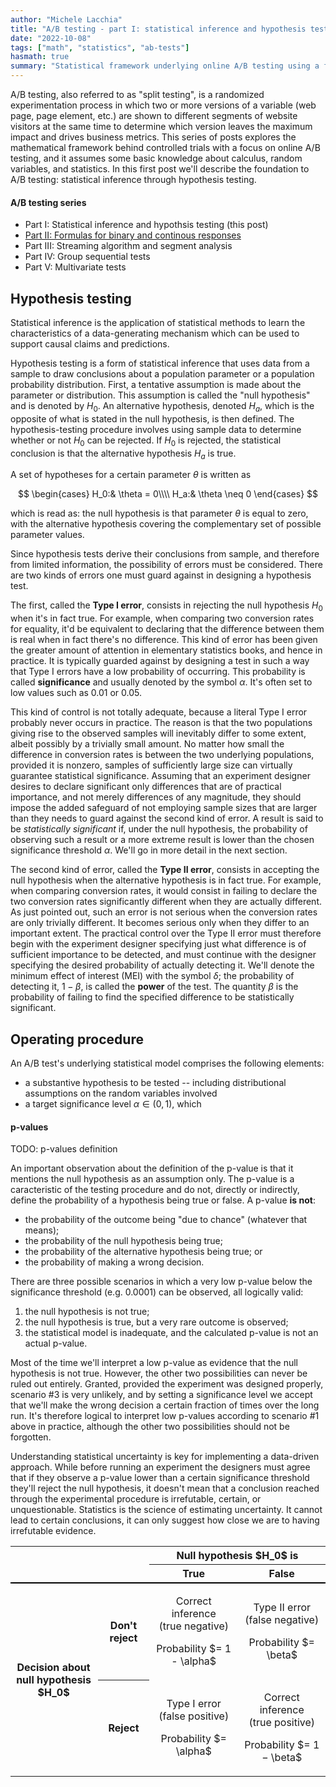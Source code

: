 ```yaml
---
author: "Michele Lacchia"
title: "A/B testing - part I: statistical inference and hypothesis testing"
date: "2022-10-08"
tags: ["math", "statistics", "ab-tests"]
hasmath: true
summary: "Statistical framework underlying online A/B testing using a frequentist approach to hypothesis testing."
---
```


A/B testing, also referred to as "split testing", is a randomized
experimentation process in which two or more versions of a variable (web page,
page element, etc.) are shown to different segments of website visitors at the
same time to determine which version leaves the maximum impact and drives
business metrics. This series of posts explores the mathematical framework
behind controlled trials with a focus on online A/B testing, and it assumes
some basic knowledge about calculus, random variables, and statistics. In this
first post we'll describe the foundation to A/B testing: statistical inference
through hypothesis testing.

#### A/B testing series
* Part I: Statistical inference and hypothsis testing (this post)
* [Part II: Formulas for binary and continous responses](/post/ab-testing-formulas/)
* Part III: Streaming algorithm and segment analysis
* Part IV: Group sequential tests
* Part V: Multivariate tests

## Hypothesis testing
Statistical inference is the application of statistical methods to learn the
characteristics of a data-generating mechanism which can be used to support
causal claims and predictions.

Hypothesis testing is a form of statistical inference that uses data from a
sample to draw conclusions about a population parameter or a population
probability distribution. First, a tentative assumption is made about the
parameter or distribution. This assumption is called the "null hypothesis" and
is denoted by $H_0$. An alternative hypothesis, denoted $H_a$, which is the
opposite of what is stated in the null hypothesis, is then defined. The
hypothesis-testing procedure involves using sample data to determine whether or
not $H_0$ can be rejected. If $H_0$ is rejected, the statistical conclusion is
that the alternative hypothesis $H_a$ is true.

A set of hypotheses for a certain parameter $\theta$ is written as

$$
\begin{cases}
H_0:& \theta = 0\\\\
H_a:& \theta \neq 0
\end{cases}
$$

which is read as: the null hypothesis is that parameter $\theta$ is equal to
zero, with the alternative hypothesis covering the complementary set of
possible parameter values.

Since hypothesis tests derive their conclusions from sample, and therefore from
limited information, the possibility of errors must be considered. There are
two kinds of errors one must guard against in designing a hypothesis test.

The first, called the **Type I error**, consists in rejecting the null hypothesis
$H_0$ when it's in fact true. For example, when comparing two conversion rates for equality,
it'd be equivalent to declaring that the difference between them is real when
in fact there's no difference. This kind of error has been given the greater
amount of attention in elementary statistics books, and hence in practice. It
is typically guarded against by designing a test in such a way that Type I
errors have a low probability of occurring. This probability is called
**significance** and usually denoted by the symbol $\alpha$. It's often set to
low values such as $0.01$ or $0.05$.

This kind of control is not totally adequate, because a literal Type I error
probably never occurs in practice. The reason is that the two populations
giving rise to the observed samples will inevitably differ to some extent,
albeit possibly by a trivially small amount. No matter how small the difference
in conversion rates is between the two underlying populations, provided it is
nonzero, samples of sufficiently large size can virtually guarantee statistical
significance. Assuming that an experiment designer desires to declare
significant only differences that are of practical importance, and not merely
differences of any magnitude, they should impose the added safeguard of not
employing sample sizes that are larger than they needs to guard against the
second kind of error. A result is said to be _statistically significant_ if,
under the null hypothesis, the probability of observing such a result or a more
extreme result is lower than the chosen significance threshold $\alpha$. We'll
go in more detail in the next section.

The second kind of error, called the **Type II error**, consists in accepting
the null hypothesis when the alternative hypothesis is in fact true. For
example, when comparing conversion rates, it would consist in failing to
declare the two conversion rates significantly different when they are actually
different. As just pointed out, such an error is not serious when the
conversion rates are only trivially different. It becomes serious only when
they differ to an important extent. The practical control over the Type
II error must therefore begin with the experiment designer specifying just what
difference is of sufficient importance to be detected, and must continue with
the designer specifying the desired probability of actually detecting it. We'll
denote the minimum effect of interest (MEI) with the symbol $\delta$; the
probability of detecting it, $1 - \beta$, is called the **power** of the test.
The quantity $\beta$ is the probability of failing to find the specified
difference to be statistically significant.

## Operating procedure
An A/B test's underlying statistical model comprises the following elements:

* a substantive hypothesis to be tested -- including distributional assumptions
  on the random variables involved
* a target significance level $\alpha \in (0, 1)$, which

#### p-values
TODO: p-values definition

An important observation about the definition of the p-value is that it
mentions the null hypothesis as an assumption only. The p-value is a
caracteristic of the testing procedure and do not, directly or indirectly,
define the probability of a hypothesis being true or false. A p-value **is not**:

* the probability of the outcome being "due to chance" (whatever that means);
* the probability of the null hypothesis being true;
* the probability of the alternative hypothesis being true; or
* the probability of making a wrong decision.

There are three possible scenarios in which a very low p-value below the
significance threshold (e.g. $0.0001$) can be observed, all logically valid:

1. the null hypothesis is not true;
2. the null hypothesis is true, but a very rare outcome is observed;
3. the statistical model is inadequate, and the calculated p-value is not an
   actual p-value.

Most of the time we'll interpret a low p-value as evidence that the null
hypothesis is not true. However, the other two possibilities can never be ruled
out entirely. Granted, provided the experiment was designed properly, scenario
\#3 is very unlikely, and by setting a significance level we accept that we'll
make the wrong decision a certain fraction of times over the long run. It's
therefore logical to interpret low p-values according to scenario \#1 above in
practice, although the other two possibilities should not be forgotten.

Understanding statistical uncertainty is key for implementing a data-driven
approach. While before running an experiment the designers must agree that if
they observe a p-value lower than a certain significance threshold they'll
reject the null hypothesis, it doesn't mean that a conclusion reached through
the experimental procedure is irrefutable, certain, or unquestionable.
Statistics is the science of estimating uncertainty. It cannot lead to certain
conclusions, it can only suggest how close we are to having irrefutable
evidence.

<table>
    <tbody>
        <tr>
            <th rowspan="2" colspan="2"></th>
            <th colspan="2">Null hypothesis $H_0$ is</th>
        </tr>
        <tr style="border-bottom:solid 2px black">
            <th>True</th>
            <th>False</th>
        </tr>
        <tr>
            <th rowspan="2" style="padding-right:10px;border-bottom:none">Decision about<br> null hypothesis $H_0$</th>
            <th style="border-bottom:none">Don't reject</th>
            <td style="text-align:center;">
                <p>Correct inference<br> (true negative)</p>
                <p>Probability $= 1 - \alpha$</p>
            </td>
            <td style="text-align:center;">
                <p>Type II error<br> (false negative)</p>
                <p>Probability $= \beta$</p>
            </td>
        </tr>
        <tr>
            <th style="border-bottom:none">Reject</th>
            <td style="text-align:center;">
                <p>Type I error<br> (false positive)</p>
                <p>Probability $= \alpha$</p>
            </td>
            <td style="text-align:center;">
                <p>Correct inference<br> (true positive)</p>
                <p>Probability $= 1 − \beta$</p>
            </td>
        </tr>
    </tbody>
</table>
